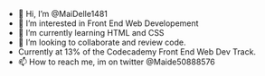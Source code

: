- 👋 Hi, I’m @MaiDelle1481
- 👀 I’m interested in Front End Web Developement
- 🌱 I’m currently learning HTML and CSS
- 💞️ I’m looking to collaborate and review code. 
- Currently at 13% of the Codecademy Front End Web Dev Track.
- 📫 How to reach me, im on twitter @Maide50888576 

<!---
MaiDelle1481/MaiDelle1481 is a ✨ special ✨ repository because its `README.md` (this file) appears on your GitHub profile.
You can click the Preview link to take a look at your changes.
--->
